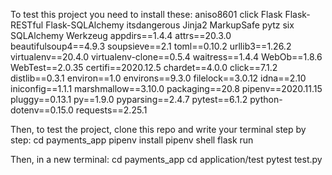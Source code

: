 To test this project you need to install these:
aniso8601
click
Flask
Flask-RESTful
Flask-SQLAlchemy
itsdangerous
Jinja2
MarkupSafe
pytz
six
SQLAlchemy
Werkzeug
appdirs==1.4.4
attrs==20.3.0
beautifulsoup4==4.9.3
soupsieve==2.1
toml==0.10.2
urllib3==1.26.2
virtualenv==20.4.0
virtualenv-clone==0.5.4
waitress==1.4.4
WebOb==1.8.6
WebTest==2.0.35
certifi==2020.12.5
chardet==4.0.0
click==7.1.2
distlib==0.3.1
environ==1.0
environs==9.3.0
filelock==3.0.12
idna==2.10
iniconfig==1.1.1
marshmallow==3.10.0
packaging==20.8
pipenv==2020.11.15
pluggy==0.13.1
py==1.9.0
pyparsing==2.4.7
pytest==6.1.2
python-dotenv==0.15.0
requests==2.25.1

Then, to test the project, clone this repo and write your terminal step by step:
cd payments_app
pipenv install
pipenv shell
flask run

Then, in a new terminal:
cd payments_app
cd application/test
pytest test.py
